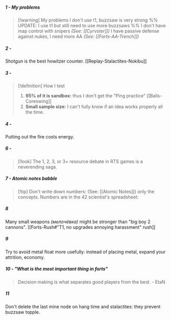 ##### 1 - My problems
>[!warning] My problems
>I don't use t1, buzzsaw is very strong %% UPDATE: I use t1 but still need to use more buzzsaws %%
>I don't have map control with snipers *(See: [[Cyrvster]])*
>I have passive defense against nukes, I need more AA *(See: [[Forts-AA-Trench]])*
##### 2 - 
Shotgun is the best howitzer counter. [[Replay-Stalactites-Nokibu]]
##### 3 - 
>[!definition] How I test
>1. **95% of it is sandbox:** thus I don't get the "Ping practice" [[Balls-Coreswing]]
>2. **Small sample size:** I can't fully know if an idea works properly all the time.
##### 4 - 
Putting out the fire costs energy.
##### 6 -
>[!look]
>The 1, 2, 3, or 3+ resource debate in RTS games is a neverending saga.
##### 7 - Atomic notes babble
>[!tip] Don't write down numbers: (See: [[Atomic Notes]]) only the concepts. Numbers are in the 42 scientist's spreadsheet:
##### 8
Many small weapons *(мелочёвка)* might be stronger than "big boy 2 cannons". [[Forts-Rush#"T1, no upgrades annoying harassment" rush]]
##### 9 
Try to avoid metal float more usefully: instead of placing metal, expand your attrition, economy.
##### 10 - "What is the most important thing in forts"
>Decision making is what separates good players from the best.
>\- EtaN
##### 11 
Don't delete the last mine node on hang time and stalactites: they prevent buzzsaw topple.